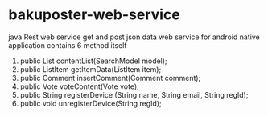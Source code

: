 # bakuposter-web-service
java Rest web service get and post json data 
web service for android native application 
contains 6 method itself 
1) public List<ListItem> contentList(SearchModel model);
2) public ListItem getItemData(ListItem item);
3) public Comment insertComment(Comment comment);
4) public Vote voteContent(Vote vote);
5) public String registerDevice (String name, String email, String regId);
6) public void unregisterDevice(String regId);
